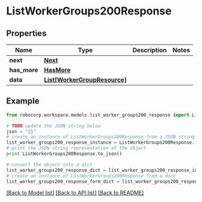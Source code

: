 # ListWorkerGroups200Response


## Properties
Name | Type | Description | Notes
------------ | ------------- | ------------- | -------------
**next** | [**Next**](Next.md) |  | 
**has_more** | [**HasMore**](HasMore.md) |  | 
**data** | [**List[WorkerGroupResource]**](WorkerGroupResource.md) |  | 

## Example

```python
from robocorp.workspace.models.list_worker_groups200_response import ListWorkerGroups200Response

# TODO update the JSON string below
json = "{}"
# create an instance of ListWorkerGroups200Response from a JSON string
list_worker_groups200_response_instance = ListWorkerGroups200Response.from_json(json)
# print the JSON string representation of the object
print ListWorkerGroups200Response.to_json()

# convert the object into a dict
list_worker_groups200_response_dict = list_worker_groups200_response_instance.to_dict()
# create an instance of ListWorkerGroups200Response from a dict
list_worker_groups200_response_form_dict = list_worker_groups200_response.from_dict(list_worker_groups200_response_dict)
```
[[Back to Model list]](../README.md#documentation-for-models) [[Back to API list]](../README.md#documentation-for-api-endpoints) [[Back to README]](../README.md)


